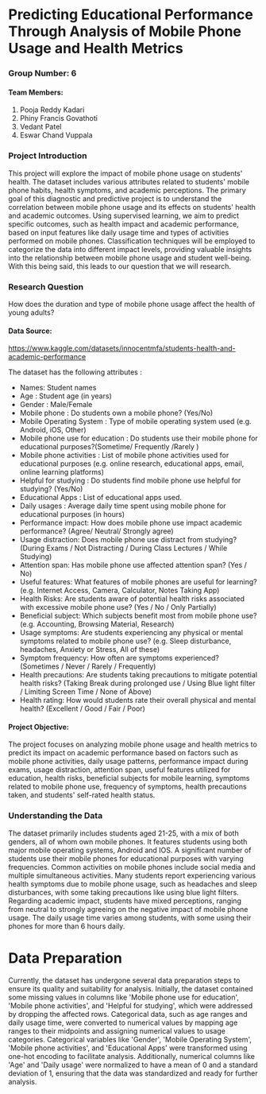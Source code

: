 # Predicting Educational Performance Through Analysis of Mobile Phone Usage and Health Metrics

### Group Number: 6
#### Team Members:
1. Pooja Reddy Kadari
2. Phiny Francis Govathoti
3. Vedant Patel
4. Eswar Chand Vuppala

### Project Introduction 
This project will explore the impact of mobile phone usage on students' health. The dataset includes various attributes related to students' mobile phone habits, health symptoms, and academic perceptions. The primary goal of this diagnostic and predictive project is to understand the correlation between mobile phone usage and its effects on students' health and academic outcomes. Using supervised learning, we aim to predict specific outcomes, such as health impact and academic performance, based on input features like daily usage time and types of activities performed on mobile phones. Classification techniques will be employed to categorize the data into different impact levels, providing valuable insights into the relationship between mobile phone usage and student well-being. With this being said, this leads to our question that we will research.

### Research Question
How does the duration and type of mobile phone usage affect the health of young adults?

#### Data Source: 
https://www.kaggle.com/datasets/innocentmfa/students-health-and-academic-performance


The dataset has the following attributes :
* Names: Student names
* Age	: Student age (in years)
* Gender : Male/Female	
* Mobile phone : Do students own a mobile phone? (Yes/No)
* Mobile Operating System : Type of mobile operating system used (e.g. Android, iOS, Other)	
* Mobile phone use for education : Do students use their mobile phone for educational purposes?(Sometime/ Frequently /Rarely )
* Mobile phone activities : List of mobile phone activities used for educational purposes (e.g. online research, educational apps, email, online learning platforms)
* Helpful for studying : Do students find mobile phone use helpful for studying? (Yes/No)	
* Educational Apps : List of educational apps used.	
* Daily usages : Average daily time spent using mobile phone for educational purposes (in hours)
* Performance impact: How does mobile phone use impact academic performance? (Agree/ Neutral/ Strongly agree)
* Usage distraction: Does mobile phone use distract from studying? (During Exams / Not Distracting / During Class Lectures / While Studying)	
* Attention span: Has mobile phone use affected attention span? (Yes / No)
* Useful features: What features of mobile phones are useful for learning? (e.g. Internet Access, Camera, Calculator, Notes Taking App)
* Health Risks: Are students aware of potential health risks associated with excessive mobile phone use? (Yes / No / Only Partially)
* Beneficial subject: Which subjects benefit most from mobile phone use? (e.g. Accounting, Browsing Material, Research)
* Usage symptoms: Are students experiencing any physical or mental symptoms related to mobile phone use? (e.g. Sleep disturbance, headaches, Anxiety or Stress, All of these)
* Symptom frequency: How often are symptoms experienced? (Sometimes / Never / Rarely / Frequently)
* Health precautions: Are students taking precautions to mitigate potential health risks? (Taking Break during prolonged use / Using Blue light filter / Limiting Screen Time / None of Above)
* Health rating: How would students rate their overall physical and mental health? (Excellent / Good / Fair / Poor)

#### Project Objective:
The project focuses on analyzing mobile phone usage and health metrics to predict its impact on academic performance based on factors such as mobile phone activities, daily usage patterns, performance impact during exams, usage distraction, attention span, useful features utilized for education, health risks, beneficial subjects for mobile learning, symptoms related to mobile phone use, frequency of symptoms, health precautions taken, and students' self-rated health status.

### Understanding the Data
The dataset primarily includes students aged 21-25, with a mix of both genders, all of whom own mobile phones. It features students using both major mobile operating systems, Android and IOS. A significant number of students use their mobile phones for educational purposes with varying frequencies. Common activities on mobile phones include social media and multiple simultaneous activities. Many students report experiencing various health symptoms due to mobile phone usage, such as headaches and sleep disturbances, with some taking precautions like using blue light filters. Regarding academic impact, students have mixed perceptions, ranging from neutral to strongly agreeing on the negative impact of mobile phone usage. The daily usage time varies among students, with some using their phones for more than 6 hours daily.

# Data Preparation
Currently, the dataset has undergone several data preparation steps to ensure its quality and suitability for analysis. Initially, the dataset contained some missing values in columns like 'Mobile phone use for education', 'Mobile phone activities', and 'Helpful for studying', which were addressed by dropping the affected rows. Categorical data, such as age ranges and daily usage time, were converted to numerical values by mapping age ranges to their midpoints and assigning numerical values to usage categories. Categorical variables like 'Gender', 'Mobile Operating System', 'Mobile phone activities', and 'Educational Apps' were transformed using one-hot encoding to facilitate analysis. Additionally, numerical columns like 'Age' and 'Daily usage' were normalized to have a mean of 0 and a standard deviation of 1, ensuring that the data was standardized and ready for further analysis.
